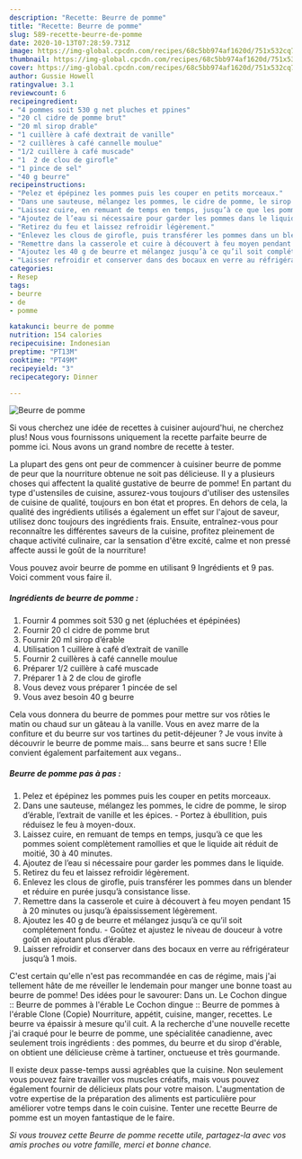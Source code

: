 ```yaml
---
description: "Recette: Beurre de pomme"
title: "Recette: Beurre de pomme"
slug: 589-recette-beurre-de-pomme
date: 2020-10-13T07:28:59.731Z
image: https://img-global.cpcdn.com/recipes/68c5bb974af1620d/751x532cq70/beurre-de-pomme-photo-principale-de-la-recette.jpg
thumbnail: https://img-global.cpcdn.com/recipes/68c5bb974af1620d/751x532cq70/beurre-de-pomme-photo-principale-de-la-recette.jpg
cover: https://img-global.cpcdn.com/recipes/68c5bb974af1620d/751x532cq70/beurre-de-pomme-photo-principale-de-la-recette.jpg
author: Gussie Howell
ratingvalue: 3.1
reviewcount: 6
recipeingredient:
- "4 pommes soit 530 g net pluches et ppines"
- "20 cl cidre de pomme brut"
- "20 ml sirop drable"
- "1 cuillère à café dextrait de vanille"
- "2 cuillères à café cannelle moulue"
- "1/2 cuillère à café muscade"
- "1  2 de clou de girofle"
- "1 pince de sel"
- "40 g beurre"
recipeinstructions:
- "Pelez et épépinez les pommes puis les couper en petits morceaux."
- "Dans une sauteuse, mélangez les pommes, le cidre de pomme, le sirop d’érable, l’extrait de vanille et les épices. Portez à ébullition, puis réduisez le feu à moyen-doux."
- "Laissez cuire, en remuant de temps en temps, jusqu’à ce que les pommes soient complètement ramollies et que le liquide ait réduit de moitié, 30 à 40 minutes."
- "Ajoutez de l’eau si nécessaire pour garder les pommes dans le liquide."
- "Retirez du feu et laissez refroidir légèrement."
- "Enlevez les clous de girofle, puis transférer les pommes dans un blender et réduire en purée jusqu’à consistance lisse."
- "Remettre dans la casserole et cuire à découvert à feu moyen pendant 15 à 20 minutes ou jusqu’à épaississement légèrement."
- "Ajoutez les 40 g de beurre et mélangez jusqu’à ce qu’il soit complétement fondu. Goûtez et ajustez le niveau de douceur à votre goût en ajoutant plus d’érable."
- "Laisser refroidir et conserver dans des bocaux en verre au réfrigérateur jusqu’à 1 mois."
categories:
- Resep
tags:
- beurre
- de
- pomme

katakunci: beurre de pomme 
nutrition: 154 calories
recipecuisine: Indonesian
preptime: "PT13M"
cooktime: "PT49M"
recipeyield: "3"
recipecategory: Dinner

---
```



![Beurre de pomme](https://img-global.cpcdn.com/recipes/68c5bb974af1620d/751x532cq70/beurre-de-pomme-photo-principale-de-la-recette.jpg)

Si vous cherchez une idée de recettes à cuisiner aujourd'hui, ne cherchez plus! Nous vous fournissons uniquement la recette parfaite beurre de pomme ici. Nous avons un grand nombre de recette à tester.

La plupart des gens ont peur de commencer à cuisiner beurre de pomme de peur que la nourriture obtenue ne soit pas délicieuse. Il y a plusieurs choses qui affectent la qualité gustative de beurre de pomme! En partant du type d'ustensiles de cuisine, assurez-vous toujours d'utiliser des ustensiles de cuisine de qualité, toujours en bon état et propres. En dehors de cela, la qualité des ingrédients utilisés a également un effet sur l'ajout de saveur, utilisez donc toujours des ingrédients frais. Ensuite, entraînez-vous pour reconnaître les différentes saveurs de la cuisine, profitez pleinement de chaque activité culinaire, car la sensation d'être excité, calme et non pressé affecte aussi le goût de la nourriture!

<!--inarticleads1-->

Vous pouvez avoir beurre de pomme en utilisant 9 Ingrédients et 9 pas. Voici comment vous faire il.

##### Ingrédients de beurre de pomme :

1. Fournir 4 pommes soit 530 g net (épluchées et épépinées)
1. Fournir 20 cl cidre de pomme brut
1. Fournir 20 ml sirop d’érable
1. Utilisation 1 cuillère à café d’extrait de vanille
1. Fournir 2 cuillères à café cannelle moulue
1. Préparer 1/2 cuillère à café muscade
1. Préparer 1 à 2 de clou de girofle
1. Vous devez vous préparer 1 pincée de sel
1. Vous avez besoin 40 g beurre


Cela vous donnera du beurre de pommes pour mettre sur vos rôties le matin ou chaud sur un gâteau à la vanille. Vous en avez marre de la confiture et du beurre sur vos tartines du petit-déjeuner ? Je vous invite à découvrir le beurre de pomme mais… sans beurre et sans sucre ! Elle convient également parfaitement aux vegans.. 

<!--inarticleads2-->

##### Beurre de pomme pas à pas :

1. Pelez et épépinez les pommes puis les couper en petits morceaux.
1. Dans une sauteuse, mélangez les pommes, le cidre de pomme, le sirop d’érable, l’extrait de vanille et les épices. - Portez à ébullition, puis réduisez le feu à moyen-doux.
1. Laissez cuire, en remuant de temps en temps, jusqu’à ce que les pommes soient complètement ramollies et que le liquide ait réduit de moitié, 30 à 40 minutes.
1. Ajoutez de l’eau si nécessaire pour garder les pommes dans le liquide.
1. Retirez du feu et laissez refroidir légèrement.
1. Enlevez les clous de girofle, puis transférer les pommes dans un blender et réduire en purée jusqu’à consistance lisse.
1. Remettre dans la casserole et cuire à découvert à feu moyen pendant 15 à 20 minutes ou jusqu’à épaississement légèrement.
1. Ajoutez les 40 g de beurre et mélangez jusqu’à ce qu’il soit complétement fondu. - Goûtez et ajustez le niveau de douceur à votre goût en ajoutant plus d’érable.
1. Laisser refroidir et conserver dans des bocaux en verre au réfrigérateur jusqu’à 1 mois.


C&#39;est certain qu&#39;elle n&#39;est pas recommandée en cas de régime, mais j&#39;ai tellement hâte de me réveiller le lendemain pour manger une bonne toast au beurre de pomme! Des idées pour le savourer: Dans un. Le Cochon dingue :: Beurre de pommes à l&#39;érable Le Cochon dingue :: Beurre de pommes à l&#39;érable Clone (Copie) Nourriture, appétit, cuisine, manger, recettes. Le beurre va épaissir à mesure qu&#39;il cuit. A la recherche d&#39;une nouvelle recette j&#39;ai craqué pour le beurre de pomme, une spécialitée canadienne, avec seulement trois ingrédients : des pommes, du beurre et du sirop d&#39;érable, on obtient une délicieuse crème à tartiner, onctueuse et très gourmande. 

<!--inarticleads1-->

<p>
Il existe deux passe-temps aussi agréables que la cuisine. Non seulement vous pouvez faire travailler vos muscles créatifs, mais vous pouvez également fournir de délicieux plats pour votre maison. L'augmentation de votre expertise de la préparation des aliments est particulière pour améliorer votre temps dans le coin cuisine. Tenter une recette Beurre de pomme est un moyen fantastique de le faire.
</p>

<p>
<i>Si vous trouvez cette Beurre de pomme recette utile, partagez-la avec vos amis proches ou votre famille, merci et bonne chance.</i>
</p>

